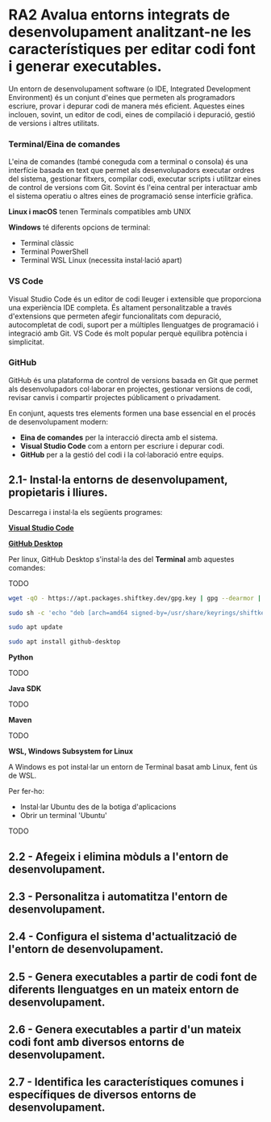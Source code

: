 # RA2 Avalua entorns integrats de desenvolupament analitzant-ne les característiques per editar codi font i generar executables.

Un entorn de desenvolupament software (o IDE, Integrated Development Environment) és un conjunt d'eines que permeten als programadors escriure, provar i depurar codi de manera més eficient. Aquestes eines inclouen, sovint, un editor de codi, eines de compilació i depuració, gestió de versions i altres utilitats.

### Terminal/Eina de comandes

L'eina de comandes (també coneguda com a terminal o consola) és una interfície basada en text que permet als desenvolupadors executar ordres del sistema, gestionar fitxers, compilar codi, executar scripts i utilitzar eines de control de versions com Git. Sovint és l'eina central per interactuar amb el sistema operatiu o altres eines de programació sense interfície gràfica.

**Linux i macOS** tenen Terminals compatibles amb UNIX

**Windows** té diferents opcions de terminal:

- Terminal clàssic
- Terminal PowerShell
- Terminal WSL Linux (necessita instal·lació apart)

### VS Code

Visual Studio Code és un editor de codi lleuger i extensible que proporciona una experiència IDE completa. És altament personalitzable a través d'extensions que permeten afegir funcionalitats com depuració, autocompletat de codi, suport per a múltiples llenguatges de programació i integració amb Git. VS Code és molt popular perquè equilibra potència i simplicitat.

### GitHub

GitHub és una plataforma de control de versions basada en Git que permet als desenvolupadors col·laborar en projectes, gestionar versions de codi, revisar canvis i compartir projectes públicament o privadament. 

En conjunt, aquests tres elements formen una base essencial en el procés de desenvolupament modern:

- **Eina de comandes** per la interacció directa amb el sistema.
- **Visual Studio Code** com a entorn per escriure i depurar codi.
- **GitHub** per a la gestió del codi i la col·laboració entre equips.

## 2.1- Instal·la entorns de desenvolupament, propietaris i lliures.

Descarrega i instal·la els següents programes:

**[Visual Studio Code](https://code.visualstudio.com/download)**

**[GitHub Desktop](https://desktop.github.com/download/)**

Per linux, GitHub Desktop s'instal·la des del **Terminal** amb aquestes comandes:

TODO

```bash
wget -qO - https://apt.packages.shiftkey.dev/gpg.key | gpg --dearmor | sudo tee /usr/share/keyrings/shiftkey-packages.gpg > /dev/null
```
```bash
sudo sh -c 'echo "deb [arch=amd64 signed-by=/usr/share/keyrings/shiftkey-packages.gpg] https://apt.packages.shiftkey.dev/ubuntu/ any main" > /etc/apt/sources.list.d/shiftkey-packages.list'
```
```bash
sudo apt update 
```
```bash
sudo apt install github-desktop
```

**Python**

TODO

**Java SDK**

TODO

**Maven**

TODO

**WSL, Windows Subsystem for Linux**

A Windows es pot instal·lar un entorn de Terminal basat amb Linux, fent ús de WSL.

Per fer-ho:

- Instal·lar Ubuntu des de la botiga d'aplicacions
- Obrir un terminal 'Ubuntu'

TODO

## 2.2 - Afegeix i elimina mòduls a l'entorn de desenvolupament.

## 2.3 - Personalitza i automatitza l'entorn de desenvolupament.

## 2.4 - Configura el sistema d'actualització de l'entorn de desenvolupament.

## 2.5 - Genera executables a partir de codi font de diferents llenguatges en un mateix entorn de desenvolupament.

## 2.6 - Genera executables a partir d'un mateix codi font amb diversos entorns de desenvolupament.

## 2.7 - Identifica les característiques comunes i específiques de diversos entorns de desenvolupament.